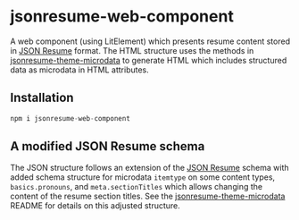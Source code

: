 # jsonresume-web-component

A web component (using LitElement) which presents resume content stored in [JSON Resume][jsonresume] format. The HTML structure uses the methods in [jsonresume-theme-microdata][jtm] to generate HTML which includes structured data as microdata in HTML attributes.

## Installation

```javascript
npm i jsonresume-web-component
```

## A modified JSON Resume schema

The JSON structure follows an extension of the [JSON Resume][jsonresume] schema with added schema structure for microdata `itemtype` on some content types, `basics.pronouns`, and `meta.sectionTitles` which allows changing the content of the resume section titles. See the [jsonresume-theme-microdata][jtm] README for details on this adjusted structure.


[microdata-html]: /blahg/microdata-with-html/
[microdata-jsonresume]: /blahg/microdata-with-jsonresume/
[jsonresume]: https://jsonresume.org
[jsonresume-schema]: https://github.com/jsonresume/resume-schema/blob/master/schema.json
[jsonresume-project]: https://jsonresume.org/projects/
[jtm]: https://github.com/scottnath/jsonresume-theme-microdata
[jtm-example]: https://github.com/scottnath/jsonresume-theme-microdata/TBD___
[jte]: https://github.com/rbardini/jsonresume-theme-even
